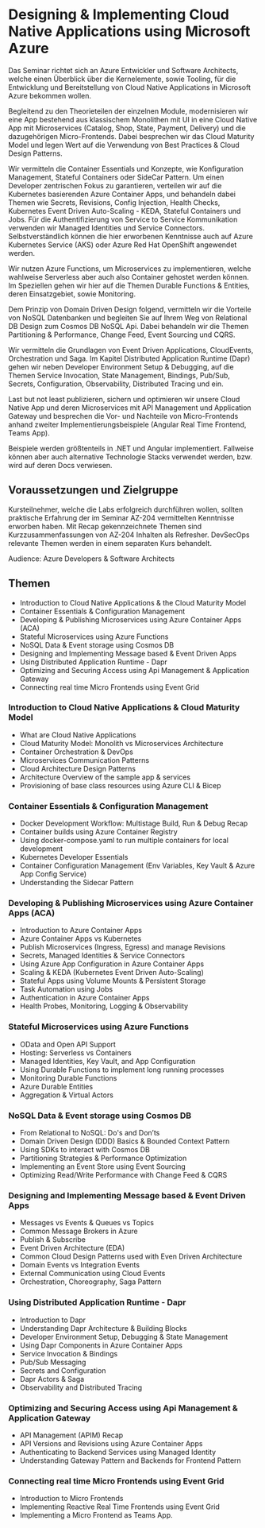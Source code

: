 # Designing & Implementing Cloud Native Applications using Microsoft Azure

Das Seminar richtet sich an Azure Entwickler und Software Architects, welche einen Überblick über die Kernelemente, sowie Tooling, für die Entwicklung und Bereitstellung von Cloud Native Applications in Microsoft Azure bekommen wollen. 

Begleitend zu den Theorieteilen der einzelnen Module, modernisieren wir eine App bestehend aus klassischem Monolithen mit UI in eine Cloud Native App mit Microservices (Catalog, Shop, State, Payment, Delivery) und die dazugehörigen Micro-Frontends. Dabei besprechen wir das Cloud Maturity Model und legen Wert auf die Verwendung von Best Practices & Cloud Design Patterns.

Wir vermitteln die Container Essentials und Konzepte, wie Konfiguration Management, Stateful Containers oder SideCar Pattern. Um einen Developer zentrischen Fokus zu garantieren, verteilen wir auf die Kubernetes basierenden Azure Container Apps, und behandeln dabei Themen wie Secrets, Revisions, Config Injection, Health Checks, Kubernetes Event Driven Auto-Scaling - KEDA, Stateful Containers und Jobs. Für die Authentifizierung von Service to Service Kommunikation verwenden wir Managed Identities und Service Connectors. Selbstverständlich können die hier erworbenen Kenntnisse auch auf Azure Kubernetes Service (AKS) oder Azure Red Hat OpenShift angewendet werden. 

Wir nutzen Azure Functions, um Microservices zu implementieren, welche wahlweise Serverless aber auch also Container gehostet werden können. Im Speziellen gehen wir hier auf die Themen Durable Functions & Entities, deren Einsatzgebiet, sowie Monitoring.

Dem Prinzip von Domain Driven Design folgend, vermitteln wir die Vorteile von NoSQL Datenbanken und begleiten Sie auf Ihrem Weg von Relational DB Design zum Cosmos DB NoSQL Api. Dabei behandeln wir die Themen Partitioning & Performance, Change Feed, Event Sourcing und CQRS.

Wir vermitteln die Grundlagen von Event Driven Applications, CloudEvents, Orchestration und Saga. Im Kapitel Distributed Application Runtime (Dapr) gehen wir neben Developer Environment Setup & Debugging, auf die Themen Service Invocation, State Management, Bindings, Pub/Sub, Secrets, Configuration, Observability, Distributed Tracing und  ein.

Last but not least publizieren, sichern und optimieren wir unsere Cloud Native App und deren Microservices mit API Management und Application Gateway und besprechen die Vor- und Nachteile von Micro-Frontends anhand zweiter Implementierungsbeispiele (Angular Real Time Frontend, Teams App).

Beispiele werden größtenteils in .NET und Angular implementiert. Fallweise können aber auch alternative Technologie Stacks verwendet werden, bzw. wird auf deren Docs verwiesen.

## Voraussetzungen und Zielgruppe

Kursteilnehmer, welche die Labs erfolgreich durchführen wollen, sollten praktische Erfahrung der im Seminar AZ-204 vermittelten Kenntnisse erworben haben. Mit Recap gekennzeichnete Themen sind Kurzzusammenfassungen von AZ-204 Inhalten als Refresher. DevSecOps relevante Themen werden in einem separaten Kurs behandelt.

Audience: Azure Developers & Software Architects

## Themen

- Introduction to Cloud Native Applications & the Cloud Maturity Model
- Container Essentials & Configuration Management
- Developing & Publishing Microservices using Azure Container Apps (ACA)
- Stateful Microservices using Azure Functions
- NoSQL Data & Event storage using Cosmos DB
- Designing and Implementing Message based & Event Driven Apps
- Using Distributed Application Runtime - Dapr
- Optimizing and Securing Access using Api Management & Application Gateway
- Connecting real time Micro Frontends using Event Grid 

### Introduction to Cloud Native Applications & Cloud Maturity Model

- What are Cloud Native Applications
- Cloud Maturity Model: Monolith vs Microservices Architecture
- Container Orchestration & DevOps
- Microservices Communication Patterns
- Cloud Architecture Design Patterns
- Architecture Overview of the sample app & services
- Provisioning of base class resources using Azure CLI & Bicep

### Container Essentials & Configuration Management

- Docker Development Workflow: Multistage Build, Run & Debug Recap
- Container builds using Azure Container Registry
- Using docker-compose.yaml to run multiple containers for local development
- Kubernetes Developer Essentials
- Container Configuration Management (Env Variables, Key Vault & Azure App Config Service)
- Understanding the Sidecar Pattern

### Developing & Publishing Microservices using Azure Container Apps (ACA)

- Introduction to Azure Container Apps 
- Azure Container Apps vs Kubernetes
- Publish Microservices (Ingress, Egress) and manage Revisions
- Secrets, Managed Identities & Service Connectors
- Using Azure App Configuration in Azure Container Apps
- Scaling & KEDA (Kubernetes Event Driven Auto-Scaling) 
- Stateful Apps using Volume Mounts & Persistent Storage
- Task Automation using Jobs
- Authentication in Azure Container Apps
- Health Probes, Monitoring, Logging & Observability

### Stateful Microservices using Azure Functions

- OData and Open API Support
- Hosting: Serverless vs Containers
- Managed Identities, Key Vault, and App Configuration
- Using Durable Functions to implement long running processes
- Monitoring Durable Functions
- Azure Durable Entities
- Aggregation & Virtual Actors

### NoSQL Data & Event storage using Cosmos DB

- From Relational to NoSQL: Do's and Don’ts
- Domain Driven Design (DDD) Basics & Bounded Context Pattern
- Using SDKs to interact with Cosmos DB
- Partitioning Strategies & Performance Optimization
- Implementing an Event Store using Event Sourcing
- Optimizing Read/Write Performance with Change Feed & CQRS 

### Designing and Implementing Message based & Event Driven Apps

- Messages vs Events & Queues vs Topics
- Common Message Brokers in Azure
- Publish & Subscribe
- Event Driven Architecture (EDA)
- Common Cloud Design Patterns used with Even Driven Architecture
- Domain Events vs Integration Events
- External Communication using Cloud Events
- Orchestration, Choreography, Saga Pattern

### Using Distributed Application Runtime - Dapr

- Introduction to Dapr 
- Understanding Dapr Architecture & Building Blocks
- Developer Environment Setup, Debugging & State Management
- Using Dapr Components in Azure Container Apps
- Service Invocation & Bindings
- Pub/Sub Messaging
- Secrets and Configuration
- Dapr Actors & Saga
- Observability and Distributed Tracing

### Optimizing and Securing Access using Api Management & Application Gateway

- API Management (APIM) Recap
- API Versions and Revisions using Azure Container Apps
- Authenticating to Backend Services using Managed Identity
- Understanding Gateway Pattern and Backends for Frontend Pattern

### Connecting real time Micro Frontends using Event Grid 

- Introduction to Micro Frontends
- Implementing Reactive Real Time Frontends using Event Grid 
- Implementing a Micro Frontend as Teams App.
